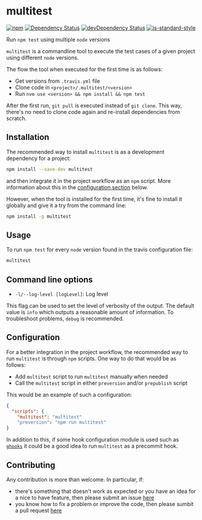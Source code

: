 # multitest

[![npm](https://img.shields.io/npm/v/multitest.svg)](https://www.npmjs.com/package/multitest)
[![Dependency Status](https://david-dm.org/jcollado/multitest.svg)](https://david-dm.org/jcollado/multitest)
[![devDependency Status](https://david-dm.org/jcollado/multitest/dev-status.svg)](https://david-dm.org/jcollado/multitest#info=devDependencies)
[![js-standard-style](https://img.shields.io/badge/code%20style-standard-brightgreen.svg)](http://standardjs.com/)

Run `npm test` using multiple `node` versions

`multitest` is a commandline tool to execute the test cases of a given project
using different `node` versions.

The flow the tool when executed for the first time is as follows:
- Get versions from `.travis.yml` file
- Clone code in `<project>/.multitest/<version>`
- Run `nvm use <version> && npm install && npm test`

After the first run, `git pull` is executed instead of `git clone`. This way,
there's no need to clone code again and re-install dependencies from scratch.

## Installation

The recommended way to install `multitest` is as a development dependency for a project:

```bash
npm install --save-dev multitest
```

and then integrate it in the project workflow as an `npm` script. More information about this in the [configuration section](#configuration) below.

However, when the tool is installed for the first time, it's fine to install it globally and give it a try from the command line:

```bash
npm install -g multitest
```

## Usage

To run `npm test` for every `node` version found in the travis configuration file:

```bash
multitest
```

## Command line options

- `-l/--log-level [logLevel]`: Log level

This flag can be used to set the level of verbosity of the output. The default value is `info` which outputs a reasonable amount of information. To troubleshoot problems, `debug` is recommended.

## Configuration

For a better integration in the project workflow, the recommended way to run `multitest` is through `npm` scripts. One way to do that would be as follows:

- Add `multitest` script to run `multitest` manually when needed
- Call the `multitest` script in either `preversion` and/or `prepublish` script

This would be an example of such a configuration:

```json
{
  "scripts": {
    "multitest": "multitest"
    "preversion": "npm run multitest"
}
```

In addition to this, if some hook configuration module is used such as [`ghooks`](https://www.npmjs.com/package/ghooks) it could be a good idea to run `multitest` as a precommit hook.

## Contributing

Any contribution is more than welcome. In particular, if:

- there's something that doesn't work as expected or you have an idea for a nice to have feature, then please submit an issue [here](https://github.com/jcollado/multitest/issues/new)
- you know how to fix a problem or improve the code, then please sumbit a pull request [here](https://github.com/jcollado/multitest/compare)
